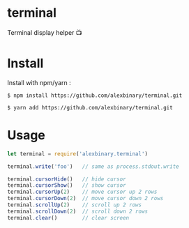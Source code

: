 # terminal
Terminal display helper 📺

# Install

Install with npm/yarn :

```
$ npm install https://github.com/alexbinary/terminal.git

$ yarn add https://github.com/alexbinary/terminal.git
```

# Usage

```javascript
let terminal = require('alexbinary.terminal')

terminal.write('foo')   // same as process.stdout.write

terminal.cursorHide()   // hide cursor
terminal.cursorShow()   // show cursor
terminal.cursorUp(2)    // move cursor up 2 rows
terminal.cursorDown(2)  // move cursor down 2 rows
terminal.scrollUp(2)    // scroll up 2 rows
terminal.scrollDown(2)  // scroll down 2 rows
terminal.clear()        // clear screen
```
